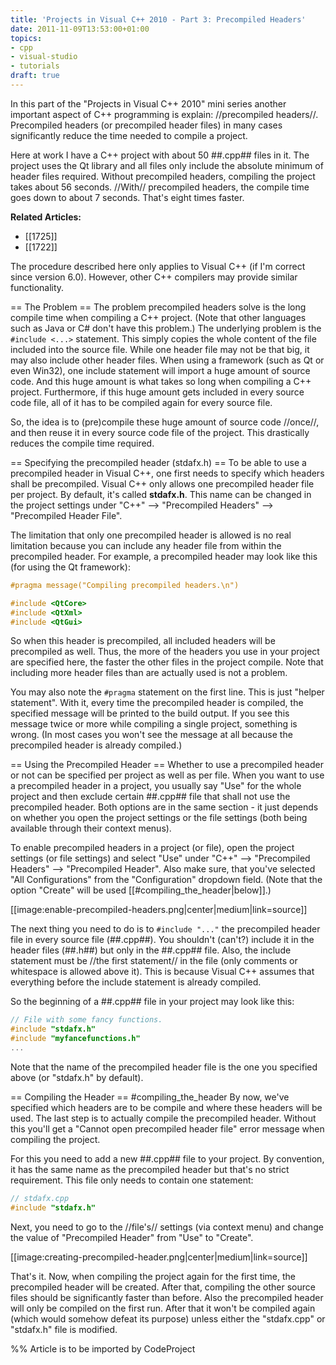 ```yaml
---
title: 'Projects in Visual C++ 2010 - Part 3: Precompiled Headers'
date: 2011-11-09T13:53:00+01:00
topics:
- cpp
- visual-studio
- tutorials
draft: true
---
```


In this part of the "Projects in Visual C++ 2010" mini series another important aspect of C++ programming is explain: //precompiled headers//. Precompiled headers (or precompiled header files) in many cases significantly reduce the time needed to compile a project.

Here at work I have a C++ project with about 50 ##.cpp## files in it. The project uses the Qt library and all files only include the absolute minimum of header files required. Without precompiled headers, compiling the project takes about 56 seconds. //With// precompiled headers, the compile time goes down to about 7 seconds. That's eight times faster.

**Related Articles:**
* [[1725]]
* [[1722]]

<!--more-->

The procedure described here only applies to Visual C++ (if I'm correct since version 6.0). However, other C++ compilers may provide similar functionality.

== The Problem ==
The problem precompiled headers solve is the long compile time when compiling a C++ project. (Note that other languages such as Java or C# don't have this problem.) The underlying problem is the `#include <...>` statement. This simply copies the whole content of the file included into the source file. While one header file may not be that big, it may also include other header files. When using a framework (such as Qt or even Win32), one include statement will import a huge amount of source code. And this huge amount is what takes so long when compiling a C++ project. Furthermore, if this huge amount gets included in every source code file, all of it has to be compiled again for every source file.

So, the idea is to (pre)compile these huge amount of source code //once//, and then reuse it in every source code file of the project. This drastically reduces the compile time required.

== Specifying the precompiled header (stdafx.h) ==
To be able to use a precompiled header in Visual C++, one first needs to specify which headers shall be precompiled. Visual C++ only allows one precompiled header file per project. By default, it's called **stdafx.h**. This name can be changed in the project settings under "C++" --> "Precompiled Headers" --> "Precompiled Header File".

The limitation that only one precompiled header is allowed is no real limitation because you can include any header file from within the precompiled header. For example, a precompiled header may look like this (for using the Qt framework):

```c++ line=1
#pragma message("Compiling precompiled headers.\n")

#include <QtCore>
#include <QtXml>
#include <QtGui>
```

So when this header is precompiled, all included headers will be precompiled as well. Thus, the more of the headers you use in your project are specified here, the faster the other files in the project compile. Note that including more header files than are actually used is not a problem.

You may also note the `#pragma` statement on the first line. This is just "helper statement". With it, every time the precompiled header is compiled, the specified message will be printed to the build output. If you see this message twice or more while compiling a single project, something is wrong. (In most cases you won't see the message at all because the precompiled header is already compiled.)

== Using the Precompiled Header ==
Whether to use a precompiled header or not can be specified per project as well as per file. When you want to use a precompiled header in a project, you usually say "Use" for the whole project and then exclude certain ##.cpp## file that shall not use the precompiled header. Both options are in the same section - it just depends on whether you open the project settings or the file settings (both being available through their context menus).

To enable precompiled headers in a project (or file), open the project settings (or file settings) and select "Use" under "C++" --> "Precompiled Headers" --> "Precompiled Header". Also make sure, that you've selected "All Configurations" from the "Configuration" dropdown field. (Note that the option "Create" will be used [[#compiling_the_header|below]].)

[[image:enable-precompiled-headers.png|center|medium|link=source]]

The next thing you need to do is to `#include "..."` the precompiled header file in every source file (##.cpp##). You shouldn't (can't?) include it in the header files (##.h##) but only in the ##.cpp## file. Also, the include statement must be //the first statement// in the file (only comments or whitespace is allowed above it). This is because Visual C++ assumes that everything before the include statement is already compiled.

So the beginning of a ##.cpp## file in your project may look like this:

```c++
// File with some fancy functions.
#include "stdafx.h"
#include "myfancefunctions.h"
...
```

Note that the name of the precompiled header file is the one you specified above (or "stdafx.h" by default).

== Compiling the Header == #compiling_the_header
By now, we've specified which headers are to be compile and where these headers will be used. The last step is to actually compile the precompiled header. Without this you'll get a "Cannot open precompiled header file" error message when compiling the project.

For this you need to add a new ##.cpp## file to your project. By convention, it has the same name as the precompiled header but that's no strict requirement. This file only needs to contain one statement:

```c++
// stdafx.cpp
#include "stdafx.h"
```

Next, you need to go to the //file's// settings (via context menu) and change the value of "Precompiled Header" from "Use" to "Create".

[[image:creating-precompiled-header.png|center|medium|link=source]]

That's it. Now, when compiling the project again for the first time, the precompiled header will be created. After that, compiling the other source files should be significantly faster than before. Also the precompiled header will only be compiled on the first run. After that it won't be compiled again (which would somehow defeat its purpose) unless either the "stdafx.cpp" or "stdafx.h" file is modified.

%% Article is to be imported by CodeProject
<a href="http://www.codeproject.com/script/Articles/BlogFeedList.aspx?amid=274673" rel="tag" style="display:none">CodeProject</a>
